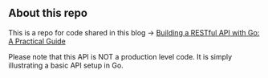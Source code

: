 ## About this repo

This is a repo for code shared in this blog -> [Building a RESTful API with Go: A Practical Guide](https://www.hacksfind.com/blogs/Building-a-RESTful-API-with-Go-A-Practical-Guide)

Please note that this API is NOT a production level code. It is simply illustrating a basic API setup in Go.